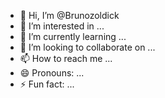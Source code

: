 - 👋 Hi, I’m @Brunozoldick
- 👀 I’m interested in ...
- 🌱 I’m currently learning ...
- 💞️ I’m looking to collaborate on ...
- 📫 How to reach me ...
- 😄 Pronouns: ...
- ⚡ Fun fact: ...

<!---
Brunozoldick/Brunozoldick is a ✨ special ✨ repository because its `README.md` (this file) appears on your GitHub profile.
You can click the Preview link to take a look at your changes.
--->
